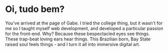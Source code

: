 
<h1>Oi, tudo bem?</h1>
<p>You've arrived at the page of Gabe. I tried the college thing, but it wasn't for me so I taught myself web development, and developed a particular passion for the front-end. Why? Because these bespectacled eyes see things. These trap-beat loving ears hear things. This Brazilian born, Bay State raised soul feels things - and I turn it all into immersive digital art.
</p>
